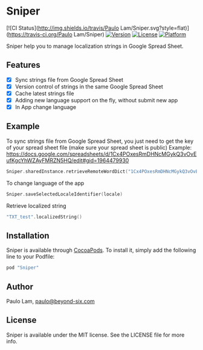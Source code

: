 # Sniper

[![CI Status](http://img.shields.io/travis/Paulo Lam/Sniper.svg?style=flat)](https://travis-ci.org/Paulo Lam/Sniper)
[![Version](https://img.shields.io/cocoapods/v/Sniper.svg?style=flat)](http://cocoapods.org/pods/Sniper)
[![License](https://img.shields.io/cocoapods/l/Sniper.svg?style=flat)](http://cocoapods.org/pods/Sniper)
[![Platform](https://img.shields.io/cocoapods/p/Sniper.svg?style=flat)](http://cocoapods.org/pods/Sniper)

Sniper help you to manage localization strings in Google Spread Sheet.

## Features

- [x] Sync strings file from Google Spread Sheet
- [x] Version control of strings in the same Google Spread Sheet
- [x] Cache latest strings file
- [x] Adding new language support on the fly, without submit new app
- [x] In App change language

## Example

To sync strings file from Google Spread Sheet, you just need to get the key of your spread sheet file (make sure your spread sheet is public)
Example: https://docs.google.com/spreadsheets/d/1Cx4POxesRmDHNcMGykQ3vOvEufKgcYhWZAyFMRZN5HQ/edit#gid=1964479930
```swift
Sniper.sharedInstance.retrieveRemoteWordDict("1Cx4POxesRmDHNcMGykQ3vOvEufKgcYhWZAyFMRZN5HQ")
```


To change language of the app
```swift
Sniper.saveSelectedLocaleIdentifier(locale)
```


Retrieve localized string
```swift
"TXT_test".localizedString()
```

## Installation

Sniper is available through [CocoaPods](http://cocoapods.org). To install
it, simply add the following line to your Podfile:

```ruby
pod "Sniper"
```

## Author

Paulo Lam, paulo@beyond-six.com

## License

Sniper is available under the MIT license. See the LICENSE file for more info.

